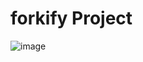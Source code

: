 # forkify Project

![image](https://user-images.githubusercontent.com/104278438/182501437-f7580246-5188-4ce5-b1ce-fb0d4531d4a9.png)

